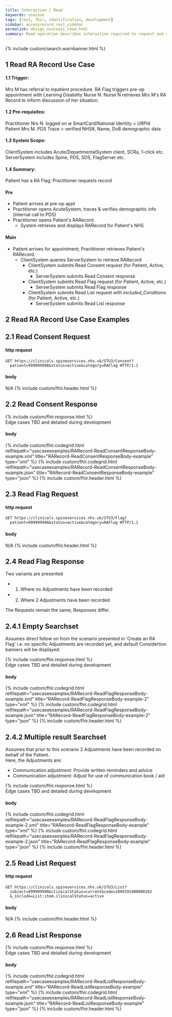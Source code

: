 ```yaml
---
title: Interaction | Read
keywords: usecase
tags: [rest, fhir, identification, development]
sidebar: accessrecord_rest_sidebar
permalink: design_usecases_read.html
summary: Read operation describes interaction required to request and retrieve (and display) a Reasonable Adjustment Flag on Spine via the FHIR&reg; Reasonable Adjustments API
---
```

{% include custom/search.warnbanner.html %}

## 1 Read RA Record Use Case ##
#### 1.1 Trigger: ####
Mrs M has referral to inpatient procedure. RA Flag triggers pre-op appointment with Learning Disability Nurse N. Nurse N retrieves Mrs M's RA Record to inform discussion of her situation.

#### 1.2 Pre-requisites: ####
Practitioner Nrs N. logged on w SmartCard/National Identity > URPId  
Patient Mrs M. PDS Trace > verified NHS#, Name, DoB demographic data  

#### 1.3 System Scope: ####
ClientSystem includes Acute/DepartmentalSystem client, SCRa, 1-click etc.  
ServerSystem includes Spine, PDS, SDS, FlagServer etc.  

#### 1.4 Summary: ####
Patient has a RA Flag; Practitioner requests record
#### Pre ####
* Patient arrives at pre-op appt  
* Practitioner opens AcuteSystem, traces & verifies demographic info (internal call to PDS)  
* Practitioner opens Patient's RARecord  
  * System retrieves and displays RARecord for Patient's NHS

#### Main ####
* Patient arrives for appointment; Practitioner retrieves Patient's RARecord.  
  * ClientSystem queries ServerSystem to retrieve RARecord
    * ClientSystem submits Read Consent request (for Patient, Active, etc.)
      * ServerSystem submits Read Consent response
    * ClientSystem submits Read Flag request (for Patient, Active, etc.)
      * ServerSystem submits Read Flag response
    * ClientSystem submits Read List request with _included_Conditions_ (for Patient, Active, etc.)
      * ServerSystem submits Read List response

## 2 Read RA Record Use Case Examples ##
## 2.1 Read Consent Request ##
#### http request ####
```
GET https://clinicals.spineservices.nhs.uk/STU3/Consent?
  patient=999999998&status=active&category=RAFlag HTTP/1.1
```
#### body ####
N/A
{% include custom/fhir.header.html %}

## 2.2 Read Consent Response ##
{% include custom/fhir.response.html %}  
Edge cases TBD and detailed during development
#### body ####
{% include custom/fhir.codegrid.html
relfilepath="usecaseexamples/RARecord-ReadConsentResponseBody-example.xml"
title="RARecord-ReadConsentResponseBody-example"
type="xml" %}
{% include custom/fhir.codegrid.html
relfilepath="usecaseexamples/RARecord-ReadConsentResponseBody-example.json"
title="RARecord-ReadConsentResponseBody-example"
type="json" %}
{% include custom/fhir.header.html %}

## 2.3 Read Flag Request ##

#### http request ####
```
GET https://clinicals.spineservices.nhs.uk/STU3/Flag?
  patient=999999998&status=active&category=RAFlag HTTP/1.1
```
#### body ####
N/A
{% include custom/fhir.header.html %}

## 2.4 Read Flag Response ##

Two variants are presented
- 1. Where no Adjustments have been recorded
- 2. Where 2 Adjustments have been recorded

The Requests remain the same, Responses differ.

## 2.4.1 Empty Searchset ##

Assumes direct follow on from the scenario presented in 'Create an RA Flag' i.e. no specific Adjustments are recorded yet, and default Considertion banners will be displayed.

{% include custom/fhir.response.html %}  
Edge cases TBD and detailed during development
#### body ####
{% include custom/fhir.codegrid.html
relfilepath="usecaseexamples/RARecord-ReadFlagResponseBody-example.xml"
title="RARecord-ReadFlagResponseBody-example-2"
type="xml" %}
{% include custom/fhir.codegrid.html
relfilepath="usecaseexamples/RARecord-ReadFlagResponseBody-example.json"
title="RARecord-ReadFlagResponseBody-example-2"
type="json" %}
{% include custom/fhir.header.html %}

## 2.4.2 Multiple result Searchset ##

Assumes that prior to this scenario 2 Adjustments have been recorded on behalf of the Patient.  
Here, the Adjustments are:
- Communication adjustment: Provide written reminders and advice
- Communication adjustment: Adjust for use of communication book / aid

{% include custom/fhir.response.html %}  
Edge cases TBD and detailed during development
#### body ####
{% include custom/fhir.codegrid.html
relfilepath="usecaseexamples/RARecord-ReadFlagResponseBody-example-2.xml"
title="RARecord-ReadFlagResponseBody-example"
type="xml" %}
{% include custom/fhir.codegrid.html
relfilepath="usecaseexamples/RARecord-ReadFlagResponseBody-example-2.json"
title="RARecord-ReadFlagResponseBody-example"
type="json" %}
{% include custom/fhir.header.html %}

## 2.5 Read List Request ##
#### http request ####
```
GET https://clinicals.spineservices.nhs.uk/STU3/List?
  subject=999999998&clinicalStatus=current&code=1094391000000102
  &_include=List:item.clinicalStatus=active
```
#### body ####
N/A
{% include custom/fhir.header.html %}

## 2.6 Read List Response ##
{% include custom/fhir.response.html %}  
Edge cases TBD and detailed during development
#### body ####
{% include custom/fhir.codegrid.html
relfilepath="usecaseexamples/RARecord-ReadListResponseBody-example.xml"
title="RARecord-ReadListResponseBody-example"
type="xml" %}
{% include custom/fhir.codegrid.html
relfilepath="usecaseexamples/RARecord-ReadListResponseBody-example.json"
title="RARecord-ReadListResponseBody-example"
type="json" %}
{% include custom/fhir.header.html %}